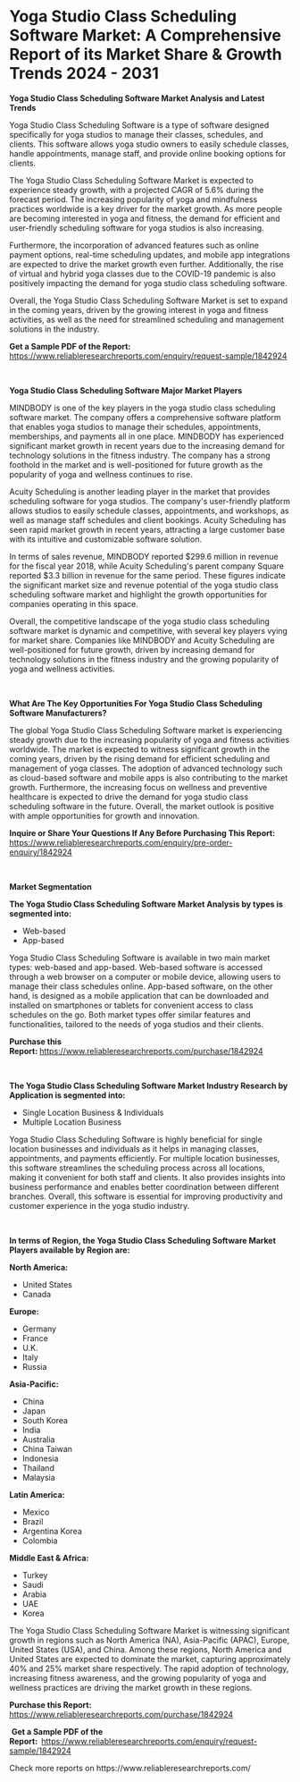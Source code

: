 <p><h1>Yoga Studio Class Scheduling Software Market: A Comprehensive Report of its Market Share & Growth Trends 2024 - 2031</h1></p><p><strong>Yoga Studio Class Scheduling Software Market Analysis and Latest Trends</strong></p>
<p><p>Yoga Studio Class Scheduling Software is a type of software designed specifically for yoga studios to manage their classes, schedules, and clients. This software allows yoga studio owners to easily schedule classes, handle appointments, manage staff, and provide online booking options for clients.</p><p>The Yoga Studio Class Scheduling Software Market is expected to experience steady growth, with a projected CAGR of 5.6% during the forecast period. The increasing popularity of yoga and mindfulness practices worldwide is a key driver for the market growth. As more people are becoming interested in yoga and fitness, the demand for efficient and user-friendly scheduling software for yoga studios is also increasing.</p><p>Furthermore, the incorporation of advanced features such as online payment options, real-time scheduling updates, and mobile app integrations are expected to drive the market growth even further. Additionally, the rise of virtual and hybrid yoga classes due to the COVID-19 pandemic is also positively impacting the demand for yoga studio class scheduling software.</p><p>Overall, the Yoga Studio Class Scheduling Software Market is set to expand in the coming years, driven by the growing interest in yoga and fitness activities, as well as the need for streamlined scheduling and management solutions in the industry.</p></p>
<p><strong>Get a Sample PDF of the Report:&nbsp;</strong> <a href="https://www.reliableresearchreports.com/enquiry/request-sample/1842924">https://www.reliableresearchreports.com/enquiry/request-sample/1842924</a></p>
<p>&nbsp;</p>
<p><strong>Yoga Studio Class Scheduling Software Major Market Players</strong></p>
<p><p>MINDBODY is one of the key players in the yoga studio class scheduling software market. The company offers a comprehensive software platform that enables yoga studios to manage their schedules, appointments, memberships, and payments all in one place. MINDBODY has experienced significant market growth in recent years due to the increasing demand for technology solutions in the fitness industry. The company has a strong foothold in the market and is well-positioned for future growth as the popularity of yoga and wellness continues to rise.</p><p>Acuity Scheduling is another leading player in the market that provides scheduling software for yoga studios. The company's user-friendly platform allows studios to easily schedule classes, appointments, and workshops, as well as manage staff schedules and client bookings. Acuity Scheduling has seen rapid market growth in recent years, attracting a large customer base with its intuitive and customizable software solution.</p><p>In terms of sales revenue, MINDBODY reported $299.6 million in revenue for the fiscal year 2018, while Acuity Scheduling's parent company Square reported $3.3 billion in revenue for the same period. These figures indicate the significant market size and revenue potential of the yoga studio class scheduling software market and highlight the growth opportunities for companies operating in this space.</p><p>Overall, the competitive landscape of the yoga studio class scheduling software market is dynamic and competitive, with several key players vying for market share. Companies like MINDBODY and Acuity Scheduling are well-positioned for future growth, driven by increasing demand for technology solutions in the fitness industry and the growing popularity of yoga and wellness activities.</p></p>
<p>&nbsp;</p>
<p><strong>What Are The Key Opportunities For Yoga Studio Class Scheduling Software Manufacturers?</strong></p>
<p><p>The global Yoga Studio Class Scheduling Software market is experiencing steady growth due to the increasing popularity of yoga and fitness activities worldwide. The market is expected to witness significant growth in the coming years, driven by the rising demand for efficient scheduling and management of yoga classes. The adoption of advanced technology such as cloud-based software and mobile apps is also contributing to the market growth. Furthermore, the increasing focus on wellness and preventive healthcare is expected to drive the demand for yoga studio class scheduling software in the future. Overall, the market outlook is positive with ample opportunities for growth and innovation.</p></p>
<p><strong>Inquire or Share Your Questions If Any Before Purchasing This Report:</strong> <a href="https://www.reliableresearchreports.com/enquiry/pre-order-enquiry/1842924">https://www.reliableresearchreports.com/enquiry/pre-order-enquiry/1842924</a></p>
<p>&nbsp;</p>
<p><strong>Market Segmentation</strong></p>
<p><strong>The Yoga Studio Class Scheduling Software Market Analysis by types is segmented into:</strong></p>
<p><ul><li>Web-based</li><li>App-based</li></ul></p>
<p><p>Yoga Studio Class Scheduling Software is available in two main market types: web-based and app-based. Web-based software is accessed through a web browser on a computer or mobile device, allowing users to manage their class schedules online. App-based software, on the other hand, is designed as a mobile application that can be downloaded and installed on smartphones or tablets for convenient access to class schedules on the go. Both market types offer similar features and functionalities, tailored to the needs of yoga studios and their clients.</p></p>
<p><strong>Purchase this Report:&nbsp;</strong><a href="https://www.reliableresearchreports.com/purchase/1842924">https://www.reliableresearchreports.com/purchase/1842924</a></p>
<p>&nbsp;</p>
<p><strong>The Yoga Studio Class Scheduling Software Market Industry Research by Application is segmented into:</strong></p>
<p><ul><li>Single Location Business & Individuals</li><li>Multiple Location Business</li></ul></p>
<p><p>Yoga Studio Class Scheduling Software is highly beneficial for single location businesses and individuals as it helps in managing classes, appointments, and payments efficiently. For multiple location businesses, this software streamlines the scheduling process across all locations, making it convenient for both staff and clients. It also provides insights into business performance and enables better coordination between different branches. Overall, this software is essential for improving productivity and customer experience in the yoga studio industry.</p></p>
<p>&nbsp;</p>
<p><strong>In terms of Region, the Yoga Studio Class Scheduling Software Market Players available by Region are:</strong></p>
<p>
    <p> <strong> North America: </strong>
        <ul>
            <li>United States</li>
            <li>Canada</li>
        </ul>
        </p> 
    <p> <strong> Europe: </strong>
        <ul>
            <li>Germany</li>
            <li>France</li>
            <li>U.K.</li>
            <li>Italy</li>
            <li>Russia</li>
        </ul>
        </p> 
    <p> <strong> Asia-Pacific: </strong>
        <ul>
            <li>China</li>
            <li>Japan</li>
            <li>South Korea</li>
            <li>India</li>
            <li>Australia</li>
            <li>China Taiwan</li>
            <li>Indonesia</li>
            <li>Thailand</li>
            <li>Malaysia</li>
        </ul>
        </p> 
    <p> <strong> Latin America: </strong>
        <ul>
            <li>Mexico</li>
            <li>Brazil</li>
            <li>Argentina Korea</li>
            <li>Colombia</li>
        </ul>
        </p> 
    <p> <strong> Middle East & Africa: </strong>
        <ul>
            <li>Turkey</li>
            <li>Saudi</li>
            <li>Arabia</li>
            <li>UAE</li>
            <li>Korea</li>
        </ul>
    </p>
    </p>
<p><p>The Yoga Studio Class Scheduling Software Market is witnessing significant growth in regions such as North America (NA), Asia-Pacific (APAC), Europe, United States (USA), and China. Among these regions, North America and United States are expected to dominate the market, capturing approximately 40% and 25% market share respectively. The rapid adoption of technology, increasing fitness awareness, and the growing popularity of yoga and wellness practices are driving the market growth in these regions.</p></p>
<p><strong>Purchase this Report: </strong><a href="https://www.reliableresearchreports.com/purchase/1842924">https://www.reliableresearchreports.com/purchase/1842924</a></p>
<p>&nbsp;<strong>Get a Sample PDF of the Report:&nbsp;&nbsp;</strong><a href="https://www.reliableresearchreports.com/enquiry/request-sample/1842924">https://www.reliableresearchreports.com/enquiry/request-sample/1842924</a></p>
<p><strong></strong></p>
<p>Check more reports on https://www.reliableresearchreports.com/</p>